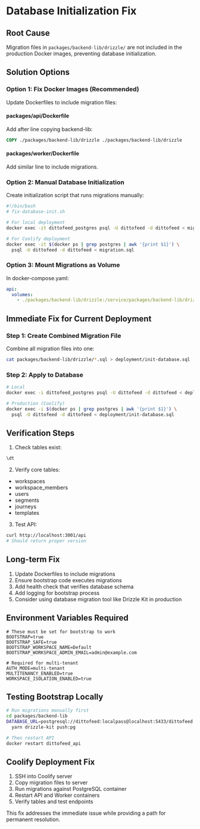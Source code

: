 # Database Initialization Fix

## Root Cause
Migration files in `packages/backend-lib/drizzle/` are not included in the production Docker images, preventing database initialization.

## Solution Options

### Option 1: Fix Docker Images (Recommended)
Update Dockerfiles to include migration files:

#### packages/api/Dockerfile
Add after line copying backend-lib:
```dockerfile
COPY ./packages/backend-lib/drizzle ./packages/backend-lib/drizzle
```

#### packages/worker/Dockerfile
Add similar line to include migrations.

### Option 2: Manual Database Initialization
Create initialization script that runs migrations manually:

```bash
#!/bin/bash
# fix-database-init.sh

# For local deployment
docker exec -it dittofeed_postgres psql -U dittofeed -d dittofeed < migration.sql

# For Coolify deployment
docker exec -it $(docker ps | grep postgres | awk '{print $1}') \
  psql -U dittofeed -d dittofeed < migration.sql
```

### Option 3: Mount Migrations as Volume
In docker-compose.yaml:
```yaml
api:
  volumes:
    - ./packages/backend-lib/drizzle:/service/packages/backend-lib/drizzle:ro
```

## Immediate Fix for Current Deployment

### Step 1: Create Combined Migration File
Combine all migration files into one:
```bash
cat packages/backend-lib/drizzle/*.sql > deployment/init-database.sql
```

### Step 2: Apply to Database
```bash
# Local
docker exec -i dittofeed_postgres psql -U dittofeed -d dittofeed < deployment/init-database.sql

# Production (Coolify)
docker exec -i $(docker ps | grep postgres | awk '{print $1}') \
  psql -U dittofeed -d dittofeed < deployment/init-database.sql
```

## Verification Steps
1. Check tables exist:
```sql
\dt
```

2. Verify core tables:
- workspaces
- workspace_members  
- users
- segments
- journeys
- templates

3. Test API:
```bash
curl http://localhost:3001/api
# Should return proper version
```

## Long-term Fix
1. Update Dockerfiles to include migrations
2. Ensure bootstrap code executes migrations
3. Add health check that verifies database schema
4. Add logging for bootstrap process
5. Consider using database migration tool like Drizzle Kit in production

## Environment Variables Required
```env
# These must be set for bootstrap to work
BOOTSTRAP=true
BOOTSTRAP_SAFE=true
BOOTSTRAP_WORKSPACE_NAME=Default
BOOTSTRAP_WORKSPACE_ADMIN_EMAIL=admin@example.com

# Required for multi-tenant
AUTH_MODE=multi-tenant
MULTITENANCY_ENABLED=true
WORKSPACE_ISOLATION_ENABLED=true
```

## Testing Bootstrap Locally
```bash
# Run migrations manually first
cd packages/backend-lib
DATABASE_URL=postgresql://dittofeed:localpass@localhost:5433/dittofeed \
  yarn drizzle-kit push:pg

# Then restart API
docker restart dittofeed_api
```

## Coolify Deployment Fix
1. SSH into Coolify server
2. Copy migration files to server
3. Run migrations against PostgreSQL container
4. Restart API and Worker containers
5. Verify tables and test endpoints

This fix addresses the immediate issue while providing a path for permanent resolution.